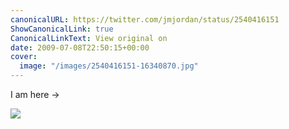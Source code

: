 ```yaml
---
canonicalURL: https://twitter.com/jmjordan/status/2540416151
ShowCanonicalLink: true
CanonicalLinkText: View original on
date: 2009-07-08T22:50:15+00:00
cover:
  image: "/images/2540416151-16340870.jpg"
---
```

I am here -&gt;  

![](/images/2540416151-16340870.jpg)